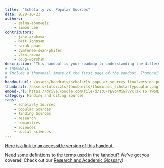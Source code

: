 ```yaml
---
title:  "Scholarly vs. Popular Sources"
date: 2020-10-23
authors:
    - salma-abumeeiz
    - Simon Lee 
contributors:
    - jake-arakawa 
    - Matt Johnson 
    - sarah-phan
    - cymfenee-dean-phifer
    - kian-ravaei
    - doug-worsham 
description: "This handout is your roadmap to understanding the differences between scholarly and popular sources! It includes helpful examples of each source type and tips for how to distinguish between the two within library databases."
# THUMBNAIL
# Include a thumbnail image of the first page of the handout. Thumbnails for handouts go in /assets/handouts/thumbnails/...
#
handout-url: /assets/handouts/scholarly_popular_sources_finalversion.pdf
thumbnail: /assets/tutorials/thumbnails/thumbnail_scholarlypopular.png
embed-url: https://drive.google.com/file/d/1t6-YEyo4M5GjvVcTzk_To_TwbQ20sQLy/preview 
category: Finding and Citing Sources
tags:
    - scholarly Sources
    - popular Sources
    - finding Sources
    - research
    - humanities
    - sciences
    - social sciences
---
```


<p style="margin-bottom: 5 px;">
  <a href="https://drive.google.com/file/d/1PgXt4vmEnhjD0V2X01GleAMVD_ZwVm6w/view?usp=sharing">Here is a link to an accessible version of this handout.</a>
</p>
<p>Need some definitions to the terms used in the handout? We've got you covered! Check out our <a href="https://uclalibrary.github.io/research-tips/research-and-academics-glossary/">Research and Academic Glossary</a>!</p>

